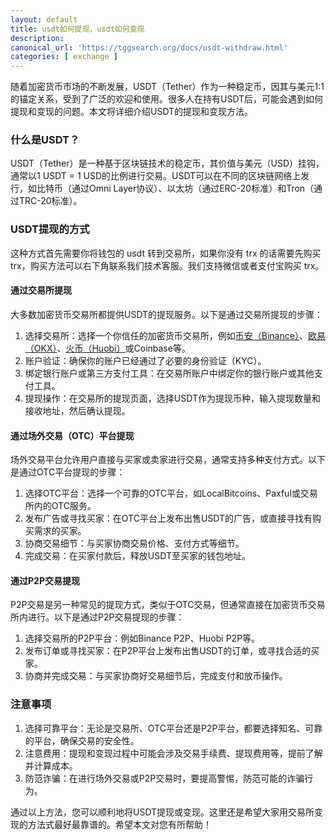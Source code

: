 ```yaml
---
layout: default
title: usdt如何提现，usdt如何变现
description: 
canonical_url: 'https://tggsearch.org/docs/usdt-withdraw.html'
categories: [ exchange ]
---
```

随着加密货币市场的不断发展，USDT（Tether）作为一种稳定币，因其与美元1:1的锚定关系，受到了广泛的欢迎和使用。很多人在持有USDT后，可能会遇到如何提现和变现的问题。本文将详细介绍USDT的提现和变现方法。

### 什么是USDT？
USDT（Tether）是一种基于区块链技术的稳定币，其价值与美元（USD）挂钩，通常以1 USDT = 1 USD的比例进行交易。USDT可以在不同的区块链网络上发行，如比特币（通过Omni Layer协议）、以太坊（通过ERC-20标准）和Tron（通过TRC-20标准）。

### USDT提现的方式
这种方式首先需要你将钱包的 usdt 转到交易所，如果你没有 trx 的话需要先购买 trx，购买方法可以右下角联系我们技术客服。我们支持微信或者支付宝购买 trx。

#### 通过交易所提现
大多数加密货币交易所都提供USDT的提现服务。以下是通过交易所提现的步骤：

1. 选择交易所：选择一个你信任的加密货币交易所，例如[币安（Binance）](./bnb-buy-coins.html)、[欧易（OKX）](./okx-install.html)、[火币（Huobi）](./huobi-download.html)或Coinbase等。
2. 账户验证：确保你的账户已经通过了必要的身份验证（KYC）。
3. 绑定银行账户或第三方支付工具：在交易所账户中绑定你的银行账户或其他支付工具。
4. 提现操作：在交易所的提现页面，选择USDT作为提现币种，输入提现数量和接收地址，然后确认提现。

#### 通过场外交易（OTC）平台提现
场外交易平台允许用户直接与买家或卖家进行交易，通常支持多种支付方式。以下是通过OTC平台提现的步骤：

1. 选择OTC平台：选择一个可靠的OTC平台，如LocalBitcoins、Paxful或交易所内的OTC服务。
2. 发布广告或寻找买家：在OTC平台上发布出售USDT的广告，或直接寻找有购买需求的买家。
3. 协商交易细节：与买家协商交易价格、支付方式等细节。
4. 完成交易：在买家付款后，释放USDT至买家的钱包地址。

#### 通过P2P交易提现
P2P交易是另一种常见的提现方式，类似于OTC交易，但通常直接在加密货币交易所内进行。以下是通过P2P交易提现的步骤：

1. 选择交易所的P2P平台：例如Binance P2P、Huobi P2P等。
2. 发布订单或寻找买家：在P2P平台上发布出售USDT的订单，或寻找合适的买家。
3. 协商并完成交易：与买家协商好交易细节后，完成支付和放币操作。

### 注意事项
1. 选择可靠平台：无论是交易所、OTC平台还是P2P平台，都要选择知名、可靠的平台，确保交易的安全性。
2. 注意费用：提现和变现过程中可能会涉及交易手续费、提现费用等，提前了解并计算成本。
3. 防范诈骗：在进行场外交易或P2P交易时，要提高警惕，防范可能的诈骗行为。

通过以上方法，您可以顺利地将USDT提现或变现。这里还是希望大家用交易所变现的方法式最好最靠谱的。希望本文对您有所帮助！